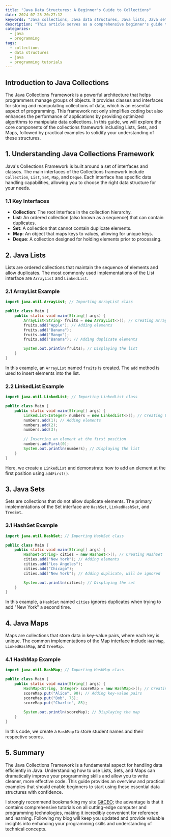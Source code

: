 ```yaml
---
title: "Java Data Structures: A Beginner's Guide to Collections"
date: 2024-07-25 20:27:12
keywords: "Java collections, Java data structures, Java lists, Java sets, Java maps, beginner guide, programming tutorials"
description: "This article serves as a comprehensive beginner's guide to Java Collections framework. It covers the various data structures available in Java, including Lists, Sets, and Maps. It provides detailed explanations of each data structure, how they work, their key methods, and when to use them effectively. Additionally, readers will find example codes to illustrate practical usage, making it easier to grasp the concepts of data structures in Java. Perfect for novice programmers looking to improve their coding skills and understanding of data handling in Java."
categories:
  - java
  - programming
tags:
  - collections
  - data structures
  - java
  - programming tutorials
---
```


## Introduction to Java Collections

The Java Collections Framework is a powerful architecture that helps programmers manage groups of objects. It provides classes and interfaces for storing and manipulating collections of data, which is an essential aspect of programming. This framework not only simplifies coding but also enhances the performance of applications by providing optimized algorithms to manipulate data collections. In this guide, we will explore the core components of the collections framework including Lists, Sets, and Maps, followed by practical examples to solidify your understanding of these structures.

<!-- more -->

## 1. Understanding Java Collections Framework

Java's Collections Framework is built around a set of interfaces and classes. The main interfaces of the Collections framework include `Collection`, `List`, `Set`, `Map`, and `Deque`. Each interface has specific data handling capabilities, allowing you to choose the right data structure for your needs.

### 1.1 Key Interfaces
- **Collection**: The root interface in the collection hierarchy.
- **List**: An ordered collection (also known as a sequence) that can contain duplicates.
- **Set**: A collection that cannot contain duplicate elements.
- **Map**: An object that maps keys to values, allowing for unique keys.
- **Deque**: A collection designed for holding elements prior to processing.

## 2. Java Lists

Lists are ordered collections that maintain the sequence of elements and allow duplicates. The most commonly used implementations of the List interface are `ArrayList` and `LinkedList`.

### 2.1 ArrayList Example
```java
import java.util.ArrayList; // Importing ArrayList class

public class Main {
    public static void main(String[] args) {
        ArrayList<String> fruits = new ArrayList<>(); // Creating ArrayList
        fruits.add("Apple"); // Adding elements
        fruits.add("Banana");
        fruits.add("Mango");
        fruits.add("Banana"); // Adding duplicate elements

        System.out.println(fruits); // Displaying the list
    }
}
```
In this example, an `ArrayList` named `fruits` is created. The `add` method is used to insert elements into the list.

### 2.2 LinkedList Example
```java
import java.util.LinkedList; // Importing LinkedList class

public class Main {
    public static void main(String[] args) {
        LinkedList<Integer> numbers = new LinkedList<>(); // Creating LinkedList
        numbers.add(1); // Adding elements
        numbers.add(2);
        numbers.add(3);
        
        // Inserting an element at the first position
        numbers.addFirst(0); 
        System.out.println(numbers); // Displaying the list
    }
}
```
Here, we create a `LinkedList` and demonstrate how to add an element at the first position using `addFirst()`.

## 3. Java Sets

Sets are collections that do not allow duplicate elements. The primary implementations of the Set interface are `HashSet`, `LinkedHashSet`, and `TreeSet`.

### 3.1 HashSet Example
```java
import java.util.HashSet; // Importing HashSet class

public class Main {
    public static void main(String[] args) {
        HashSet<String> cities = new HashSet<>(); // Creating HashSet
        cities.add("New York"); // Adding elements
        cities.add("Los Angeles");
        cities.add("Chicago");
        cities.add("New York"); // Adding duplicate, will be ignored

        System.out.println(cities); // Displaying the set
    }
}
```
In this example, a `HashSet` named `cities` ignores duplicates when trying to add "New York" a second time.

## 4. Java Maps

Maps are collections that store data in key-value pairs, where each key is unique. The common implementations of the Map interface include `HashMap`, `LinkedHashMap`, and `TreeMap`.

### 4.1 HashMap Example
```java
import java.util.HashMap; // Importing HashMap class

public class Main {
    public static void main(String[] args) {
        HashMap<String, Integer> scoreMap = new HashMap<>(); // Creating HashMap
        scoreMap.put("Alice", 90); // Adding key-value pairs
        scoreMap.put("Bob", 75);
        scoreMap.put("Charlie", 85);
        
        System.out.println(scoreMap); // Displaying the map
    }
}
```
In this code, we create a `HashMap` to store student names and their respective scores.

## 5. Summary

The Java Collections Framework is a fundamental aspect for handling data efficiently in Java. Understanding how to use Lists, Sets, and Maps can dramatically improve your programming skills and allow you to write cleaner, more effective code. This guide provides an overview and practical examples that should enable beginners to start using these essential data structures with confidence.

I strongly recommend bookmarking my site [GitCEO](https://gitceo.com); the advantage is that it contains comprehensive tutorials on all cutting-edge computer and programming technologies, making it incredibly convenient for reference and learning. Following my blog will keep you updated and provide valuable insights into enhancing your programming skills and understanding of technical concepts.